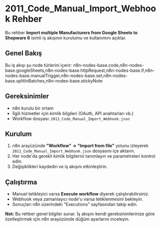 # 2011_Code_Manual_Import_Webhook Rehber

Bu rehber **Import multiple Manufacturers from Google Sheets to Shopware 6** isimli iş akışının kurulumu ve kullanımını açıklar.

## Genel Bakış
Bu iş akışı şu node türlerini içerir: n8n-nodes-base.code,n8n-nodes-base.googleSheets,n8n-nodes-base.httpRequest,n8n-nodes-base.if,n8n-nodes-base.manualTrigger,n8n-nodes-base.set,n8n-nodes-base.splitInBatches,n8n-nodes-base.stickyNote

## Gereksinimler
- n8n kurulu bir ortam
- İlgili hizmetler için kimlik bilgileri (OAuth, API anahtarları vb.)
- Workflow dosyası: `2011_Code_Manual_Import_Webhook.json`

## Kurulum
1. n8n arayüzünde **"Workflow" → "Import from file"** yolunu izleyerek `2011_Code_Manual_Import_Webhook.json` dosyasını içe aktarın.
2. Her node'da gerekli kimlik bilgilerini tanımlayın ve parametreleri kontrol edin.
3. Değişiklikleri kaydedin ve iş akışını etkinleştirin.

## Çalıştırma
- Manuel tetikleyici varsa **Execute workflow** diyerek çalıştırabilirsiniz.
- Webhook veya zamanlayıcı node'u varsa tetiklenmesini bekleyin.
- Sonuçları n8n üzerindeki "Executions" sayfasından takip edin.

**Not:** Bu rehber genel bilgiler sunar. İş akışını kendi gereksinimlerinize göre özelleştirmek için n8n arayüzünde düğüm ayarlarını inceleyin.
